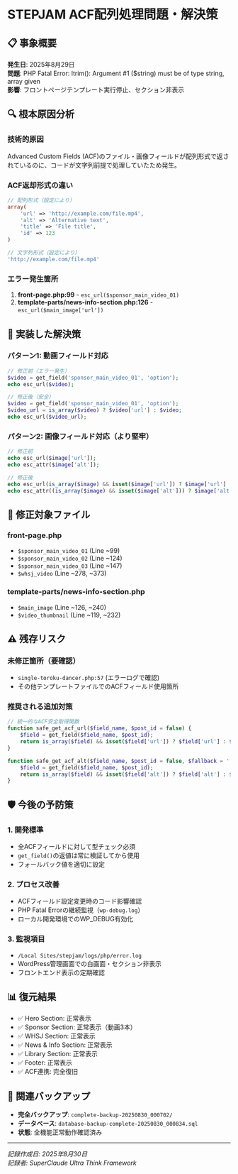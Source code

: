 # STEPJAM ACF配列処理問題・解決策

## 📋 事象概要
**発生日**: 2025年8月29日  
**問題**: PHP Fatal Error: ltrim(): Argument #1 ($string) must be of type string, array given  
**影響**: フロントページテンプレート実行停止、セクション非表示

## 🔍 根本原因分析

### 技術的原因
Advanced Custom Fields (ACF)のファイル・画像フィールドが配列形式で返されているのに、コードが文字列前提で処理していたため発生。

### ACF返却形式の違い
```php
// 配列形式（設定により）
array(
    'url' => 'http://example.com/file.mp4',
    'alt' => 'Alternative text',
    'title' => 'File title',
    'id' => 123
)

// 文字列形式（設定により）
'http://example.com/file.mp4'
```

### エラー発生箇所
1. **front-page.php:99** - `esc_url($sponsor_main_video_01)`
2. **template-parts/news-info-section.php:126** - `esc_url($main_image['url'])`

## 🔧 実装した解決策

### パターン1: 動画フィールド対応
```php
// 修正前（エラー発生）
$video = get_field('sponsor_main_video_01', 'option');
echo esc_url($video);

// 修正後（安全）
$video = get_field('sponsor_main_video_01', 'option');
$video_url = is_array($video) ? $video['url'] : $video;
echo esc_url($video_url);
```

### パターン2: 画像フィールド対応（より堅牢）
```php
// 修正前
echo esc_url($image['url']);
echo esc_attr($image['alt']);

// 修正後
echo esc_url(is_array($image) && isset($image['url']) ? $image['url'] : $image);
echo esc_attr((is_array($image) && isset($image['alt'])) ? $image['alt'] : get_the_title());
```

## 📝 修正対象ファイル

### front-page.php
- `$sponsor_main_video_01` (Line ~99)
- `$sponsor_main_video_02` (Line ~124)
- `$sponsor_main_video_03` (Line ~147)
- `$whsj_video` (Line ~278, ~373)

### template-parts/news-info-section.php
- `$main_image` (Line ~126, ~240)
- `$video_thumbnail` (Line ~119, ~232)

## ⚠️ 残存リスク

### 未修正箇所（要確認）
- `single-toroku-dancer.php:57` (エラーログで確認)
- その他テンプレートファイルでのACFフィールド使用箇所

### 推奨される追加対策
```php
// 統一的なACF安全取得関数
function safe_get_acf_url($field_name, $post_id = false) {
    $field = get_field($field_name, $post_id);
    return is_array($field) && isset($field['url']) ? $field['url'] : $field;
}

function safe_get_acf_alt($field_name, $post_id = false, $fallback = '') {
    $field = get_field($field_name, $post_id);
    return is_array($field) && isset($field['alt']) ? $field['alt'] : $fallback;
}
```

## 🛡️ 今後の予防策

### 1. 開発標準
- 全ACFフィールドに対して型チェック必須
- `get_field()`の返値は常に検証してから使用
- フォールバック値を適切に設定

### 2. プロセス改善
- ACFフィールド設定変更時のコード影響確認
- PHP Fatal Errorの継続監視（`wp-debug.log`）
- ローカル開発環境でのWP_DEBUG有効化

### 3. 監視項目
- `/Local Sites/stepjam/logs/php/error.log`
- WordPress管理画面での白画面・セクション非表示
- フロントエンド表示の定期確認

## 📊 復元結果
- ✅ Hero Section: 正常表示
- ✅ Sponsor Section: 正常表示（動画3本）
- ✅ WHSJ Section: 正常表示
- ✅ News & Info Section: 正常表示
- ✅ Library Section: 正常表示
- ✅ Footer: 正常表示
- ✅ ACF連携: 完全復旧

## 🔗 関連バックアップ
- **完全バックアップ**: `complete-backup-20250830_000702/`
- **データベース**: `database-backup-complete-20250830_000834.sql`
- **状態**: 全機能正常動作確認済み

---
*記録作成日: 2025年8月30日*  
*記録者: SuperClaude Ultra Think Framework*
